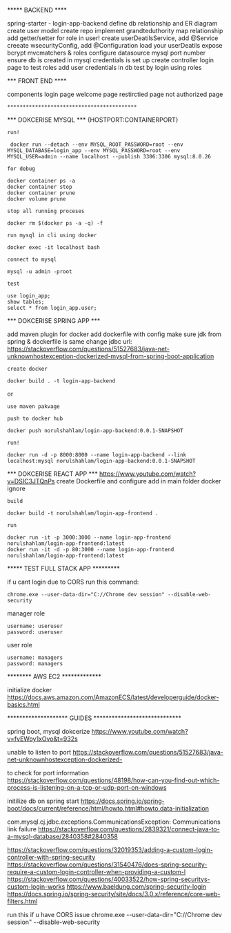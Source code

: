 ***** BACKEND ****

spring-starter - login-app-backend
define db relationship and ER diagram
create user model 
create repo implement grandteduthority
map relationship
	add getter/setter for role in user!
create userDeatilsService, add @Service
creeate wsecurityConfig, add @Configuration
	load your userDeatils
	expose bcrypt
	mvcmatchers & roles
configure datasource
	mysql
	port number
ensure db is created in mysql
credentials is set up
create controller
	login page to test roles
add user credentials in db
	test by login using roles
	
*** FRONT END ****

components
	login page
	welcome page
	restirctied page
	not authorized page
	
	
	******************************************


*** DOKCERISE MYSQL ***
{HOSTPORT:CONTAINERPORT}

`run!`
	
	 docker run --detach --env MYSQL_ROOT_PASSWORD=root --env MYSQL_DATABASE=login_app --env MYSQL_PASSWORD=root --env MYSQL_USER=admin --name localhost --publish 3306:3306 mysql:8.0.26
	 
`for debug`
	
	docker container ps -a
	docker container stop 
	docker container prune
	docker volume prune
	
`stop all running proceses`

	docker rm $(docker ps -a -q) -f

`run mysql in cli using docker`

	docker exec -it localhost bash

`connect to mysql`

	mysql -u admin -proot
	
`test`

	use login_app;
	show tables;
	select * from login_app.user;


*** DOKCERISE SPRING APP ***



add maven plugin for docker
add dockerfile with config
make sure jdk from spring & dockerfile is same 
change jdbc url: https://stackoverflow.com/questions/51527683/java-net-unknownhostexception-dockerized-mysql-from-spring-boot-application

`create docker`

	docker build . -t login-app-backend
	
or

	use maven pakvage

`push to docker hub`

	docker push norulshahlam/login-app-backend:0.0.1-SNAPSHOT	


`run!`

	docker run -d -p 8000:8000 --name login-app-backend --link localhost:mysql norulshahlam/login-app-backend:0.0.1-SNAPSHOT


*** DOKCERISE REACT APP ***
https://www.youtube.com/watch?v=DSIC3JTQnPs
create Dockerfile and configure
add in main folder
docker ignore

`build`

	docker build -t norulshahlam/login-app-frontend .
	
`run` 

	docker run -it -p 3000:3000 --name login-app-frontend norulshahlam/login-app-frontend:latest
	docker run -it -d -p 80:3000 --name login-app-frontend norulshahlam/login-app-frontend:latest
	
	
***** TEST FULL STACK APP *********

if u cant login due to CORS run this command:

	chrome.exe --user-data-dir="C://Chrome dev session" --disable-web-security

manager role

	username: useruser
	password: useruser

user role

	username: managers
	password: managers
	





******** AWS EC2 *************

initialize docker
https://docs.aws.amazon.com/AmazonECS/latest/developerguide/docker-basics.html





******************** GUIDES *****************************

spring boot, mysql dokcerize
https://www.youtube.com/watch?v=fvEWoy1xOvo&t=932s

unable to listen to port
https://stackoverflow.com/questions/51527683/java-net-unknownhostexception-dockerized-

to check for port information
https://stackoverflow.com/questions/48198/how-can-you-find-out-which-process-is-listening-on-a-tcp-or-udp-port-on-windows

initilize db on spring start
https://docs.spring.io/spring-boot/docs/current/reference/html/howto.html#howto.data-initialization
	
com.mysql.cj.jdbc.exceptions.CommunicationsException: Communications link failure
https://stackoverflow.com/questions/2839321/connect-java-to-a-mysql-database/2840358#2840358
 	
https://stackoverflow.com/questions/32019353/adding-a-custom-login-controller-with-spring-security
https://stackoverflow.com/questions/31540476/does-spring-security-require-a-custom-login-controller-when-providing-a-custom-l
https://stackoverflow.com/questions/40033522/how-spring-securitys-custom-login-works
https://www.baeldung.com/spring-security-login
https://docs.spring.io/spring-security/site/docs/3.0.x/reference/core-web-filters.html

run this if u have CORS issue
chrome.exe --user-data-dir="C://Chrome dev session" --disable-web-security